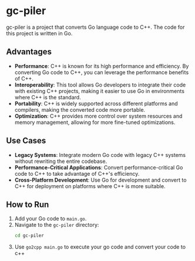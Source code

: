 # gc-piler

gc-piler is a project that converts Go language code to C++. The code for this project is written in Go.

## Advantages

- **Performance**: C++ is known for its high performance and efficiency. By converting Go code to C++, you can leverage the performance benefits of C++.
- **Interoperability**: This tool allows Go developers to integrate their code with existing C++ projects, making it easier to use Go in environments where C++ is the standard.
- **Portability**: C++ is widely supported across different platforms and compilers, making the converted code more portable.
- **Optimization**: C++ provides more control over system resources and memory management, allowing for more fine-tuned optimizations.

## Use Cases

- **Legacy Systems**: Integrate modern Go code with legacy C++ systems without rewriting the entire codebase.
- **Performance-Critical Applications**: Convert performance-critical Go code to C++ to take advantage of C++'s efficiency.
- **Cross-Platform Development**: Use Go for development and convert to C++ for deployment on platforms where C++ is more suitable.

## How to Run

1. Add your Go code to `main.go`.
2. Navigate to the `gc-piler` directory:
   ```sh
   cd gc-piler
3. Use ```go2cpp main.go``` to execute your go code and convert your code to c++